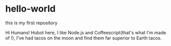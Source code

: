 # hello-world
this is my first repository

Hi Humans!
Hubot here, I like Node.js and Coffeescript(that's what I'm made of !),
I've had tacos on the moon and find them far superior to Earth tacos.













